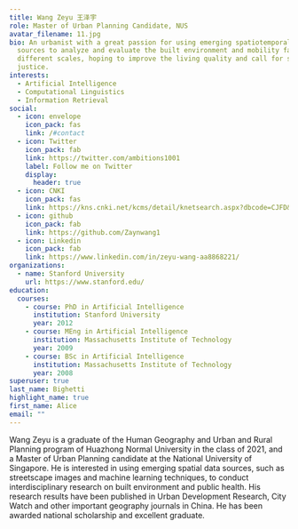 ```yaml
---
title: Wang Zeyu 王泽宇
role: Master of Urban Planning Candidate, NUS
avatar_filename: 11.jpg
bio: An urbanist with a great passion for using emerging spatiotemporal data
  sources to analyze and evaluate the built environment and mobility factors at
  different scales, hoping to improve the living quality and call for social
  justice.
interests:
  - Artificial Intelligence
  - Computational Linguistics
  - Information Retrieval
social:
  - icon: envelope
    icon_pack: fas
    link: /#contact
  - icon: Twitter
    icon_pack: fab
    link: https://twitter.com/ambitions1001
    label: Follow me on Twitter
    display:
      header: true
  - icon: CNKI
    icon_pack: fas
    link: https://kns.cnki.net/kcms/detail/knetsearch.aspx?dbcode=CJFD&code=000042929010&sfield=au&skey=%e7%8e%8b%e6%b3%bd%e5%ae%87&uniplatform=NZKPT
  - icon: github
    icon_pack: fab
    link: https://github.com/Zaynwang1
  - icon: Linkedin
    icon_pack: fab
    link: https://www.linkedin.com/in/zeyu-wang-aa8868221/
organizations:
  - name: Stanford University
    url: https://www.stanford.edu/
education:
  courses:
    - course: PhD in Artificial Intelligence
      institution: Stanford University
      year: 2012
    - course: MEng in Artificial Intelligence
      institution: Massachusetts Institute of Technology
      year: 2009
    - course: BSc in Artificial Intelligence
      institution: Massachusetts Institute of Technology
      year: 2008
superuser: true
last_name: Bighetti
highlight_name: true
first_name: Alice
email: ""
---
```

Wang Zeyu is a graduate of the Human Geography and Urban and Rural Planning program of Huazhong Normal University in the class of 2021, and a Master of Urban Planning candidate at the National University of Singapore. He is interested in using emerging spatial data sources, such as streetscape images and machine learning techniques, to conduct interdisciplinary research on built environment and public health. His research results have been published in Urban Development Research, City Watch and other important geography journals in China. He has been awarded national scholarship and excellent graduate.